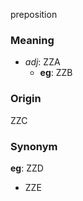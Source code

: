 preposition
### Meaning
+ _adj_: ZZA
    + __eg__: ZZB

### Origin

ZZC

### Synonym

__eg__: ZZD

+ ZZE



